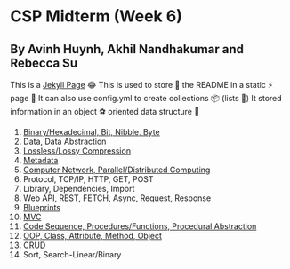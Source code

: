 # CSP Midterm (Week 6)
## By Avinh Huynh, Akhil Nandhakumar and Rebecca Su

This is a [Jekyll Page](https://akhilnandhakumar.github.io/CSP-Midterm-Week-6/) 😂
This is used to store 🏪 the README in a static ⚡ page 📝
It can also use config.yml to create collections 📦 (lists 📜)
It stored information in an object ⚽ oriented data structure 🏢

1. [Binary/Hexadecimal, Bit, Nibble, Byte](https://github.com/AkhilNandhakumar/CSP-Midterm-Week-6/wiki/Binary-Hexadecimal,-Bit,-Nibble,-Byte)
2. Data, Data Abstraction
3. [Lossless/Lossy Compression](https://github.com/AkhilNandhakumar/CSP-Midterm-Week-6/wiki/Lossless-Lossy-Compression)
4. [Metadata](https://github.com/AkhilNandhakumar/CSP-Midterm-Week-6/wiki/Metadata)
5. [Computer Network, Parallel/Distributed Computing](https://github.com/AkhilNandhakumar/CSP-Midterm-Week-6/wiki/Computer-Network,-Parallel-Distributed-Computing)
6. Protocol, TCP/IP, HTTP, GET, POST
7. Library, Dependencies, Import
8. Web API, REST, FETCH, Async, Request, Response
9. [Blueprints](https://github.com/AkhilNandhakumar/CSP-Midterm-Week-6/wiki/Blueprints)
10. [MVC](https://github.com/AkhilNandhakumar/CSP-Midterm-Week-6/wiki/MVC)
11. [Code Sequence, Procedures/Functions, Procedural Abstraction](https://github.com/AkhilNandhakumar/CSP-Midterm-Week-6/wiki/Code-Sequence,-Procedures-Functions,-Procedural-Abstraction)
12. [OOP, Class, Attribute, Method, Object](https://github.com/AkhilNandhakumar/CSP-Midterm-Week-6/wiki/OOP,-Class,-Attribute,-Method,-Object)
13. [CRUD](https://github.com/AkhilNandhakumar/CSP-Midterm-Week-6/wiki/CRUD)
14. Sort, Search-Linear/Binary
